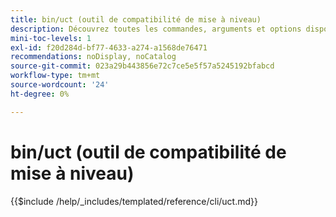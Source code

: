 ```yaml
---
title: bin/uct (outil de compatibilité de mise à niveau)
description: Découvrez toutes les commandes, arguments et options disponibles pour l’outil de ligne de commande bin/uct.
mini-toc-levels: 1
exl-id: f20d284d-bf77-4633-a274-a1568de76471
recommendations: noDisplay, noCatalog
source-git-commit: 023a29b443856e72c7ce5e5f57a5245192bfabcd
workflow-type: tm+mt
source-wordcount: '24'
ht-degree: 0%

---
```


# bin/uct (outil de compatibilité de mise à niveau)

{{$include /help/_includes/templated/reference/cli/uct.md}}

<!-- Last updated from includes: 2025-08-28 13:55:59 -->
